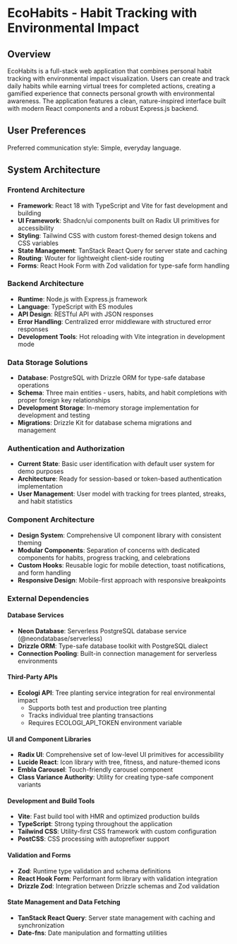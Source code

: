 # EcoHabits - Habit Tracking with Environmental Impact

## Overview

EcoHabits is a full-stack web application that combines personal habit tracking with environmental impact visualization. Users can create and track daily habits while earning virtual trees for completed actions, creating a gamified experience that connects personal growth with environmental awareness. The application features a clean, nature-inspired interface built with modern React components and a robust Express.js backend.

## User Preferences

Preferred communication style: Simple, everyday language.

## System Architecture

### Frontend Architecture
- **Framework**: React 18 with TypeScript and Vite for fast development and building
- **UI Framework**: Shadcn/ui components built on Radix UI primitives for accessibility
- **Styling**: Tailwind CSS with custom forest-themed design tokens and CSS variables
- **State Management**: TanStack React Query for server state and caching
- **Routing**: Wouter for lightweight client-side routing
- **Forms**: React Hook Form with Zod validation for type-safe form handling

### Backend Architecture
- **Runtime**: Node.js with Express.js framework
- **Language**: TypeScript with ES modules
- **API Design**: RESTful API with JSON responses
- **Error Handling**: Centralized error middleware with structured error responses
- **Development Tools**: Hot reloading with Vite integration in development mode

### Data Storage Solutions
- **Database**: PostgreSQL with Drizzle ORM for type-safe database operations
- **Schema**: Three main entities - users, habits, and habit completions with proper foreign key relationships
- **Development Storage**: In-memory storage implementation for development and testing
- **Migrations**: Drizzle Kit for database schema migrations and management

### Authentication and Authorization
- **Current State**: Basic user identification with default user system for demo purposes
- **Architecture**: Ready for session-based or token-based authentication implementation
- **User Management**: User model with tracking for trees planted, streaks, and habit statistics

### Component Architecture
- **Design System**: Comprehensive UI component library with consistent theming
- **Modular Components**: Separation of concerns with dedicated components for habits, progress tracking, and celebrations
- **Custom Hooks**: Reusable logic for mobile detection, toast notifications, and form handling
- **Responsive Design**: Mobile-first approach with responsive breakpoints

### External Dependencies

#### Database Services
- **Neon Database**: Serverless PostgreSQL database service (@neondatabase/serverless)
- **Drizzle ORM**: Type-safe database toolkit with PostgreSQL dialect
- **Connection Pooling**: Built-in connection management for serverless environments

#### Third-Party APIs
- **Ecologi API**: Tree planting service integration for real environmental impact
  - Supports both test and production tree planting
  - Tracks individual tree planting transactions
  - Requires ECOLOGI_API_TOKEN environment variable

#### UI and Component Libraries
- **Radix UI**: Comprehensive set of low-level UI primitives for accessibility
- **Lucide React**: Icon library with tree, fitness, and nature-themed icons
- **Embla Carousel**: Touch-friendly carousel component
- **Class Variance Authority**: Utility for creating type-safe component variants

#### Development and Build Tools
- **Vite**: Fast build tool with HMR and optimized production builds
- **TypeScript**: Strong typing throughout the application
- **Tailwind CSS**: Utility-first CSS framework with custom configuration
- **PostCSS**: CSS processing with autoprefixer support

#### Validation and Forms
- **Zod**: Runtime type validation and schema definitions
- **React Hook Form**: Performant form library with validation integration
- **Drizzle Zod**: Integration between Drizzle schemas and Zod validation

#### State Management and Data Fetching
- **TanStack React Query**: Server state management with caching and synchronization
- **Date-fns**: Date manipulation and formatting utilities